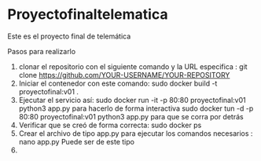 # Proyectofinaltelematica
Este es el proyecto final de telemática 

Pasos para realizarlo
1. clonar el repositorio con el siguiente comando y la URL especifica : git clone https://github.com/YOUR-USERNAME/YOUR-REPOSITORY
2. Iniciar el contenedor con este comando: sudo docker build -t proyectofinal:v01 .
3. Ejecutar el servicio así: sudo docker run -it -p 80:80 proyectofinal:v01 python3 app.py para hacerlo de forma interactiva
  sudo docker tun -d -p 80:80 proyectofinal:v01 python3 app.py para que se corra por detrás 
4. Verificar que se creó de forma correcta: sudo docker ps 
5. Crear el archivo de tipo app.py para ejecutar los comandos necesarios : nano app.py
  Puede ser de este tipo 
7.

